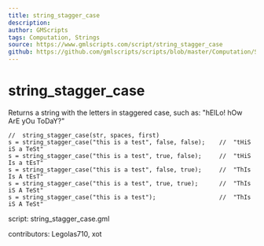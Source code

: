 ```yaml
---
title: string_stagger_case
description: 
author: GMScripts
tags: Computation, Strings
source: https://www.gmlscripts.com/script/string_stagger_case
github: https://github.com/gmlscripts/scripts/blob/master/Computation/Strings/string_stagger_case.gml
---
```


string_stagger_case
===================

Returns a string with the letters in staggered case,
such as: "hElLo! hOw ArE yOu ToDaY?"

    //  string_stagger_case(str, spaces, first)
    s = string_stagger_case("this is a test", false, false);    //  "tHiS iS a TeSt"
    s = string_stagger_case("this is a test", true, false);     //  "tHiS Is a tEsT"
    s = string_stagger_case("this is a test", false, true);     //  "ThIs Is A tEsT"
    s = string_stagger_case("this is a test", true, true);      //  "ThIs iS A TeSt"
    s = string_stagger_case("this is a test");                  //  "ThIs iS A TeSt"

script: string_stagger_case.gml

contributors: Legolas710, xot
